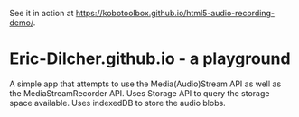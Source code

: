 See it in action at https://kobotoolbox.github.io/html5-audio-recording-demo/.


# Eric-Dilcher.github.io - a playground

A simple app that attempts to use the Media(Audio)Stream API as well as the MediaStreamRecorder API.  Uses Storage API to query the storage space available.  Uses indexedDB to store the audio blobs.

